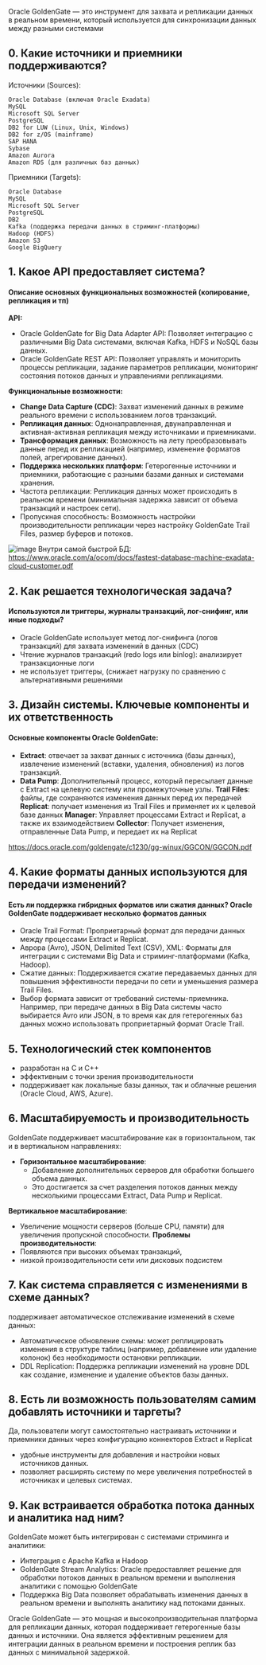 Oracle GoldenGate — это инструмент для захвата и репликации данных в реальном времени, который используется для синхронизации данных между разными системами

## 0. Какие источники и приемники поддерживаются?
Источники (Sources):
```
Oracle Database (включая Oracle Exadata)
MySQL
Microsoft SQL Server
PostgreSQL
DB2 for LUW (Linux, Unix, Windows)
DB2 for z/OS (mainframe)
SAP HANA
Sybase
Amazon Aurora
Amazon RDS (для различных баз данных)
```

Приемники (Targets):
```
Oracle Database
MySQL
Microsoft SQL Server
PostgreSQL
DB2
Kafka (поддержка передачи данных в стриминг-платформы)
Hadoop (HDFS)
Amazon S3
Google BigQuery
```

## 1. Какое API предоставляет система?
#### Описание основных функциональных возможностей (копирование, репликация и тп)

**API:**

- Oracle GoldenGate for Big Data Adapter API: Позволяет интеграцию с различными Big Data системами, включая Kafka, HDFS и NoSQL базы данных.
- Oracle GoldenGate REST API: Позволяет управлять и мониторить процессы репликации, задание параметров репликации, мониторинг состояния потоков данных и управлениями репликациями.

**Функциональные возможности:**

- **Change Data Capture (CDC)**: Захват изменений данных в режиме реального времени с использованием логов транзакций.
- **Репликация данных**: Однонаправленная, двунаправленная и активная-активная репликация между источниками и приемниками.
- **Трансформация данных**: Возможность на лету преобразовывать данные перед их репликацией (например, изменение форматов полей, агрегирование данных).
- **Поддержка нескольких платформ**: Гетерогенные источники и приемники, работающие с разными базами данных и системами хранения.
- Частота репликации: Репликация данных может происходить в реальном времени (минимальная задержка зависит от объема транзакций и настроек сети).
- Пропускная способность: Возможность настройки производительности репликации через настройку GoldenGate Trail Files, размер буферов и потоков.

![image](https://github.com/user-attachments/assets/a2e247fe-58bd-4d8f-8d25-e56cb7ab8765)
Внутри самой быстрой БД: https://www.oracle.com/a/ocom/docs/fastest-database-machine-exadata-cloud-customer.pdf

## 2. Как решается технологическая задача? 
#### Используются ли триггеры, журналы транзакций, лог-снифинг, или иные подходы?

- Oracle GoldenGate использует метод лог-снифинга (логов транзакций) для захвата изменений в данных (CDC)
- Чтение журналов транзакций (redo logs или binlog): анализирует транзакционные логи
-  не использует триггеры, (снижает нагрузку по сравнению с альтернативными решениями
  
## 3. Дизайн системы. Ключевые компоненты и их ответственность
#### Основные компоненты Oracle GoldenGate:

- **Extract**: отвечает за захват данных с источника (базы данных), извлечение изменений (вставки, удаления, обновления) из логов транзакций.
- **Data Pump**: Дополнительный процесс, который пересылает данные с Extract на целевую систему или промежуточные узлы.
**Trail Files**: файлы, где сохраняются изменения данных перед их передачей
**Replicat**: получает изменения из Trail Files и применяет их к целевой базе данных
**Manager**: Управляет процессами Extract и Replicat, а также их взаимодействием
**Collector**: Получает изменения, отправленные Data Pump, и передает их на Replicat

https://docs.oracle.com/goldengate/c1230/gg-winux/GGCON/GGCON.pdf

## 4. Какие форматы данных используются для передачи изменений? 
#### Есть ли поддержка гибридных форматов или сжатия данных? Oracle GoldenGate поддерживает несколько форматов данных

- Oracle Trail Format: Проприетарный формат для передачи данных между процессами Extract и Replicat.
- Аврора (Avro), JSON, Delimited Text (CSV), XML: Форматы для интеграции с системами Big Data и стриминг-платформами (Kafka, Hadoop).
- Сжатие данных: Поддерживается сжатие передаваемых данных для повышения эффективности передачи по сети и уменьшения размера Trail Files.
- Выбор формата зависит от требований системы-приемника. Например, при передаче данных в Big Data системы часто выбирается Avro или JSON, в то время как для гетерогенных баз данных можно использовать проприетарный формат Oracle Trail.

## 5. Технологический стек компонентов
- разработан на C и C++
- эффективным с точки зрения производительности
- поддерживает как локальные базы данных, так и облачные решения (Oracle Cloud, AWS, Azure).

## 6. Масштабируемость и производительность
GoldenGate поддерживает масштабирование как в горизонтальном, так и в вертикальном направлениях:

- **Горизонтальное масштабирование**:
  - Добавление дополнительных серверов для обработки большего объема данных.
  - Это достигается за счет разделения потоков данных между несколькими процессами Extract, Data Pump и Replicat.
  
**Вертикальное масштабирование**: 
  - Увеличение мощности серверов (больше CPU, памяти) для увеличения пропускной способности.
**Проблемы производительности**:
  - Появляются при высоких объемах транзакций,
  - низкой производительности сети или дисковых подсистем

## 7. Как система справляется с изменениями в схеме данных?
поддерживает автоматическое отслеживание изменений в схеме данных:
- Автоматическое обновление схемы: может реплицировать изменения в структуре таблиц (например, добавление или удаление колонок) без необходимости остановки репликации.
- DDL Replication: Поддержка репликации изменений на уровне DDL как создание, изменение и удаление объектов базы данных.

## 8. Есть ли возможность пользователям самим добавлять источники и таргеты?
Да, пользователи могут самостоятельно настраивать источники и приемники данных через конфигурацию коннекторов Extract и Replicat
- удобные инструменты для добавления и настройки новых источников данных.
- позволяет расширять систему по мере увеличения потребностей в источниках и целевых системах.

## 9. Как встраивается обработка потока данных и аналитика над ним?
GoldenGate может быть интегрирован с системами стриминга и аналитики:
- Интеграция с Apache Kafka и Hadoop
- GoldenGate Stream Analytics: Oracle предоставляет решение для обработки потоков данных в реальном времени и выполнения аналитики с помощью GoldenGate
- Поддержка Big Data позволяет обрабатывать изменения данных в реальном времени и выполнять аналитику над потоками данных.

Oracle GoldenGate — это мощная и высокопроизводительная платформа для репликации данных, которая поддерживает гетерогенные базы данных и источники. Она является эффективным решением для интеграции данных в реальном времени и построения реплик баз данных с минимальной задержкой.
